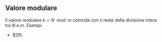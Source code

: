 ## Valore modulare

Il valore modulare $k=N \mod m$ coincide con il reste della divisione intera tra $N$ e $m$.
Esempi:
- $29\